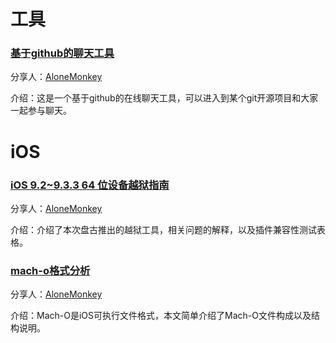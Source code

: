 # 工具

### [基于github的聊天工具](https://gitter.im)

分享人：[AloneMonkey](http://www.blogfshare.com)

介绍：这是一个基于github的在线聊天工具，可以进入到某个git开源项目和大家一起参与聊天。

# iOS

### [iOS 9.2~9.3.3 64 位设备越狱指南](https://jbguide.me/2016/07/25/ios-9-3-3-jailbreak/)

分享人：[AloneMonkey](http://www.blogfshare.com)

介绍：介绍了本次盘古推出的越狱工具，相关问题的解释，以及插件兼容性测试表格。

### [mach-o格式分析](http://turingh.github.io/2016/03/07/mach-o%E6%96%87%E4%BB%B6%E6%A0%BC%E5%BC%8F%E5%88%86%E6%9E%90/)

分享人：[AloneMonkey](http://www.blogfshare.com)

介绍：Mach-O是iOS可执行文件格式，本文简单介绍了Mach-O文件构成以及结构说明。